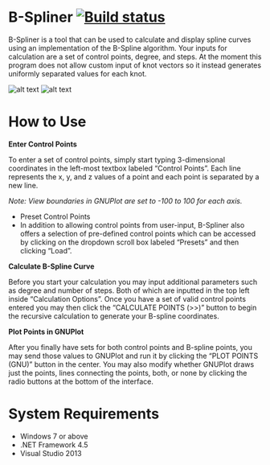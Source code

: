  # B-Spliner [![Build status](https://ci.appveyor.com/api/projects/status/t6ac1xfkpu0aqul3?svg=true)](https://ci.appveyor.com/project/PikminGuts92/bspliner)
B-Spliner is a tool that can be used to calculate and display spline curves using an implementation of the B-Spline algorithm. Your inputs for calculation are a set of control points, degree, and steps. At the moment this program does not allow custom input of knot vectors so it instead generates uniformly separated values for each knot.

![alt text](http://i.imgur.com/RaRTfOM.png "B-Spliner GUI")
![alt text](http://i.imgur.com/1TCKVkS.png "GNUPlot")

# How to Use
**Enter Control Points**

To enter a set of control points, simply start typing 3-dimensional coordinates in the left-most textbox labeled “Control Points”. Each line represents the x, y, and z values of a point and each point is separated by a new line.

*Note: View boundaries in GNUPlot are set to -100 to 100 for each axis.*

- Preset Control Points
 - In addition to allowing control points from user-input, B-Spliner also offers a selection of pre-defined control points which can be accessed by clicking on the dropdown scroll box labeled “Presets” and then clicking “Load”.

**Calculate B-Spline Curve**

Before you start your calculation you may input additional parameters such as degree and number of steps. Both of which are inputted in the top left inside “Calculation Options”. Once you have a set of valid control points entered you may then click the “CALCULATE POINTS (>>)” button to begin the recursive calculation to generate your B-spline coordinates.

**Plot Points in GNUPlot**

After you finally have sets for both control points and B-spline points, you may send those values to GNUPlot and run it by clicking the “PLOT POINTS (GNU)” button in the center. You may also modify whether GNUPlot draws just the points, lines connecting the points, both, or none by clicking the radio buttons at the bottom of the interface.

# System Requirements
- Windows 7 or above
- .NET Framework 4.5
- Visual Studio 2013
